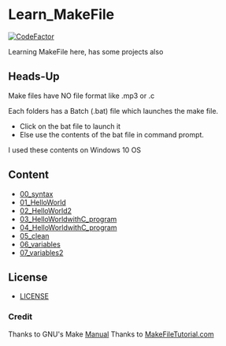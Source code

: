 # Learn_MakeFile
[![CodeFactor](https://www.codefactor.io/repository/github/balaji303/learn_makefile/badge)](https://www.codefactor.io/repository/github/balaji303/learn_makefile)

Learning MakeFile here, has some projects also

## Heads-Up

Make files have NO file format like .mp3 or .c

Each folders has a Batch (.bat) file which launches the make file.

- Click on the bat file to launch it
- Else use the contents of the bat file in command prompt.

I used these contents on Windows 10 OS 

## Content

- [00_syntax](https://github.com/balaji303/Learn_MakeFile/tree/main/Learn/00_syntax)
- [01_HelloWorld](https://github.com/balaji303/Learn_MakeFile/tree/main/Learn/01_HelloWorld)
- [02_HelloWorld2](https://github.com/balaji303/Learn_MakeFile/tree/main/Learn/02_Helloworld2)
- [03_HelloWorldwithC_program](https://github.com/balaji303/Learn_MakeFile/tree/main/Learn/03_HelloWorldwithC_program)
- [04_HelloWorldwithC_program](https://github.com/balaji303/Learn_MakeFile/tree/main/Learn/04_HelloWorldwithC_program)
- [05_clean](https://github.com/balaji303/Learn_MakeFile/tree/main/Learn/05_clean)
- [06_variables](https://github.com/balaji303/Learn_MakeFile/tree/main/Learn/06_variables)
- [07_variables2](https://github.com/balaji303/Learn_MakeFile/tree/main/Learn/07_variables2)


## License

- [LICENSE](https://github.com/balaji303/Learn_MakeFile/blob/main/LICENSE)

### Credit
Thanks to GNU's Make [Manual](https://www.gnu.org/software/make/manual/make.pdf)
Thanks to [MakeFileTutorial.com](https://makefiletutorial.com/)
